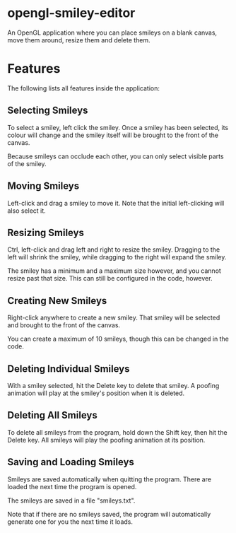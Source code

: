 # opengl-smiley-editor
An OpenGL application where you can place smileys on a blank canvas,
move them around, resize them and delete them.

# Features
The following lists all features inside the application:

## Selecting Smileys
To select a smiley, left click the smiley. Once a smiley has been selected, its colour will change and the smiley itself will be brought to the front of the canvas.

Because smileys can occlude each other, you can only select visible parts of the smiley.

## Moving Smileys
Left-click and drag a smiley to move it. Note that the initial left-clicking will also select it.

## Resizing Smileys
Ctrl, left-click and drag left and right to resize the smiley.
Dragging to the left will shrink the smiley, while dragging to the right will expand the smiley.

The smiley has a minimum and a maximum size however, and you cannot resize past that size. This can still be configured in the code, however.

## Creating New Smileys
Right-click anywhere to create a new smiley. That smiley will be selected and brought to the front of the canvas.

You can create a maximum of 10 smileys, though this can be changed in the code.

## Deleting Individual Smileys
With a smiley selected, hit the Delete key to delete that smiley. A poofing animation will play at the smiley's position when it is deleted.

## Deleting All Smileys
To delete all smileys from the program, hold down the Shift key, then hit the Delete key. All smileys will play the poofing animation at its position.

## Saving and Loading Smileys
Smileys are saved automatically when quitting the program. There are loaded the next time the program is opened.

The smileys are saved in a file "smileys.txt".

Note that if there are no smileys saved, the program will automatically generate one for you the next time it loads.